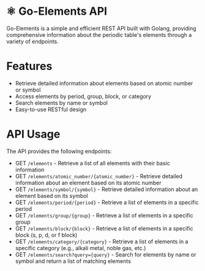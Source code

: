 # ⚛️ Go-Elements API
Go-Elements is a simple and efficient REST API built with Golang, providing comprehensive information about the periodic table's elements through a variety of endpoints.

# Features
- Retrieve detailed information about elements based on atomic number or symbol
- Access elements by period, group, block, or category
- Search elements by name or symbol
- Easy-to-use RESTful design

# API Usage
The API provides the following endpoints:

- GET `/elements` - Retrieve a list of all elements with their basic information
- GET `/elements/atomic_number/{atomic_number}` - Retrieve detailed information about an element based on its atomic number
- GET `/elements/symbol/{symbol}` - Retrieve detailed information about an element based on its symbol
- GET `/elements/period/{period}` - Retrieve a list of elements in a specific period
- GET `/elements/group/{group}` - Retrieve a list of elements in a specific group
- GET `/elements/block/{block}` - Retrieve a list of elements in a specific block (s, p, d, or f block)
- GET `/elements/category/{category}` - Retrieve a list of elements in a specific category (e.g., alkali metal, noble gas, etc.)
- GET `/elements/search?query={query}` - Search for elements by name or symbol and return a list of matching elements
